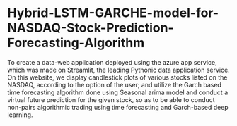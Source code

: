 # Hybrid-LSTM-GARCHE-model-for-NASDAQ-Stock-Prediction-Forecasting-Algorithm
To create a data-web application deployed using the azure app service, which was made on Streamlit, the leading Pythonic data application service. On this website, we display candlestick plots of various stocks listed on the NASDAQ, according to the option of the user; and utilize the Garch based time forecasting algorithm done using Seasonal arima model and conduct a virtual future prediction for the given stock, so as to be able to conduct non-pairs algorithmic trading using time forecasting and Garch-based deep learning.
